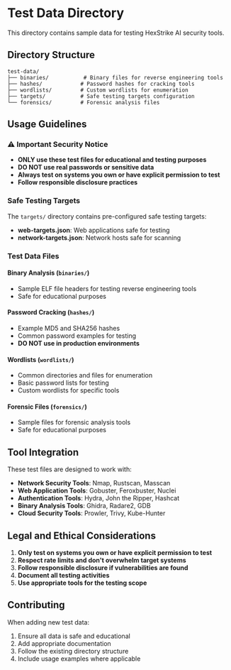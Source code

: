 # Test Data Directory

This directory contains sample data for testing HexStrike AI security tools.

## Directory Structure

```
test-data/
├── binaries/           # Binary files for reverse engineering tools
├── hashes/            # Password hashes for cracking tools
├── wordlists/         # Custom wordlists for enumeration
├── targets/           # Safe testing targets configuration
└── forensics/         # Forensic analysis files
```

## Usage Guidelines

### ⚠️ Important Security Notice

- **ONLY use these test files for educational and testing purposes**
- **DO NOT use real passwords or sensitive data**
- **Always test on systems you own or have explicit permission to test**
- **Follow responsible disclosure practices**

### Safe Testing Targets

The `targets/` directory contains pre-configured safe testing targets:

- **web-targets.json**: Web applications safe for testing
- **network-targets.json**: Network hosts safe for scanning

### Test Data Files

#### Binary Analysis (`binaries/`)
- Sample ELF file headers for testing reverse engineering tools
- Safe for educational purposes

#### Password Cracking (`hashes/`)
- Example MD5 and SHA256 hashes
- Common password examples for testing
- **DO NOT use in production environments**

#### Wordlists (`wordlists/`)
- Common directories and files for enumeration
- Basic password lists for testing
- Custom wordlists for specific tools

#### Forensic Files (`forensics/`)
- Sample files for forensic analysis tools
- Safe for educational purposes

## Tool Integration

These test files are designed to work with:

- **Network Security Tools**: Nmap, Rustscan, Masscan
- **Web Application Tools**: Gobuster, Feroxbuster, Nuclei
- **Authentication Tools**: Hydra, John the Ripper, Hashcat
- **Binary Analysis Tools**: Ghidra, Radare2, GDB
- **Cloud Security Tools**: Prowler, Trivy, Kube-Hunter

## Legal and Ethical Considerations

1. **Only test on systems you own or have explicit permission to test**
2. **Respect rate limits and don't overwhelm target systems**
3. **Follow responsible disclosure if vulnerabilities are found**
4. **Document all testing activities**
5. **Use appropriate tools for the testing scope**

## Contributing

When adding new test data:

1. Ensure all data is safe and educational
2. Add appropriate documentation
3. Follow the existing directory structure
4. Include usage examples where applicable
